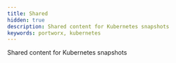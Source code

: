 ```yaml
---
title: Shared
hidden: true
description: Shared content for Kubernetes snapshots
keywords: portworx, kubernetes
---
```


Shared content for Kubernetes snapshots
